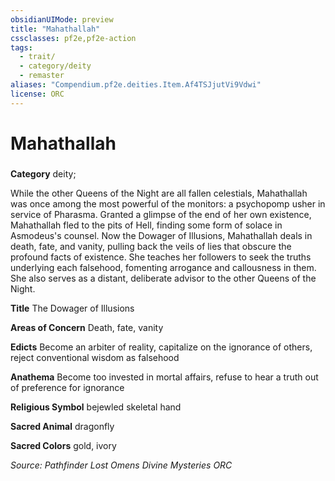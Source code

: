 ```yaml
---
obsidianUIMode: preview
title: "Mahathallah"
cssclasses: pf2e,pf2e-action
tags:
  - trait/
  - category/deity
  - remaster
aliases: "Compendium.pf2e.deities.Item.Af4TSJjutVi9Vdwi"
license: ORC
---
```

# Mahathallah

### 

**Category** deity; 




While the other Queens of the Night are all fallen celestials, Mahathallah was once among the most powerful of the monitors: a psychopomp usher in service of Pharasma. Granted a glimpse of the end of her own existence, Mahathallah fled to the pits of Hell, finding some form of solace in Asmodeus's counsel. Now the Dowager of Illusions, Mahathallah deals in death, fate, and vanity, pulling back the veils of lies that obscure the profound facts of existence. She teaches her followers to seek the truths underlying each falsehood, fomenting arrogance and callousness in them. She also serves as a distant, deliberate advisor to the other Queens of the Night.

**Title** The Dowager of Illusions

**Areas of Concern** Death, fate, vanity

**Edicts** Become an arbiter of reality, capitalize on the ignorance of others, reject conventional wisdom as falsehood

**Anathema** Become too invested in mortal affairs, refuse to hear a truth out of preference for ignorance

**Religious Symbol** bejewled skeletal hand

**Sacred Animal** dragonfly

**Sacred Colors** gold, ivory

*Source: Pathfinder Lost Omens Divine Mysteries*
*ORC*